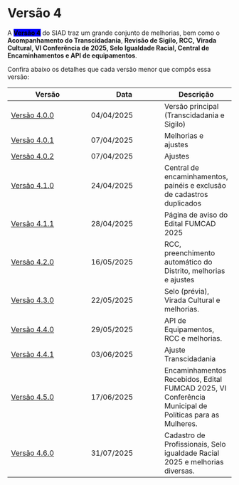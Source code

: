# Versão 4

A <mark style="background-color:blue;">**Versão 4**</mark> do SIAD traz um grande conjunto de melhorias, bem como o **Acompanhamento do Transcidadania**, **Revisão de Sigilo, RCC,** **Virada Cultural, VI Conferência de 2025, Selo Igualdade Racial, Central de Encaminhamentos e API de equipamentos**.

Confira abaixo os detalhes que cada versão menor que compôs essa versão:

<table><thead><tr><th width="166">Versão</th><th width="150">Data</th><th>Descrição</th></tr></thead><tbody><tr><td><a href="versao-4.0.0.md">Versão 4.0.0</a></td><td>04/04/2025</td><td>Versão principal (Transcidadania e Sigilo)</td></tr><tr><td><a href="versao-4.0.1.md">Versão 4.0.1</a></td><td>07/04/2025</td><td>Melhorias e ajustes</td></tr><tr><td><a href="versao-4.0.2.md">Versão 4.0.2</a></td><td>07/04/2025</td><td>Ajustes</td></tr><tr><td><a href="versao-4.1.0.md">Versão 4.1.0</a></td><td>24/04/2025</td><td>Central de encaminhamentos, painéis e exclusão de cadastros duplicados</td></tr><tr><td><a href="versao-4.1.1.md">Versão 4.1.1</a></td><td>28/04/2025</td><td>Página de aviso do Edital FUMCAD 2025</td></tr><tr><td><a href="versao-4.2.0.md">Versão 4.2.0</a></td><td>16/05/2025</td><td>RCC, preenchimento automático do Distrito, melhorias e ajustes</td></tr><tr><td><a href="versao-4.3.0.md">Versão 4.3.0</a></td><td>22/05/2025</td><td>Selo (prévia), Virada Cultural e melhorias.</td></tr><tr><td><a href="versao-4.4.0.md">Versão 4.4.0</a></td><td>29/05/2025</td><td>API de Equipamentos, RCC e melhorias.</td></tr><tr><td><a href="versao-4.4.1.md">Versão 4.4.1</a></td><td>03/06/2025</td><td>Ajuste Transcidadania</td></tr><tr><td><a href="versao-4.5.0.md">Versão 4.5.0</a></td><td>17/06/2025</td><td>Encaminhamentos Recebidos, Edital FUMCAD 2025, VI Conferência Municipal de Políticas para as Mulheres.</td></tr><tr><td><a href="versao-4.6.0.md">Versão 4.6.0</a></td><td>31/07/2025</td><td>Cadastro de Profissionais, Selo igualdade Racial 2025 e melhorias diversas.</td></tr></tbody></table>

